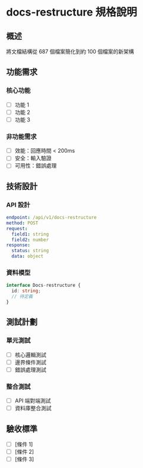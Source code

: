 # docs-restructure 規格說明

## 概述
將文檔結構從 687 個檔案簡化到約 100 個檔案的新架構

## 功能需求

### 核心功能
- [ ] 功能 1
- [ ] 功能 2
- [ ] 功能 3

### 非功能需求
- [ ] 效能：回應時間 < 200ms
- [ ] 安全：輸入驗證
- [ ] 可用性：錯誤處理

## 技術設計

### API 設計
```yaml
endpoint: /api/v1/docs-restructure
method: POST
request:
  field1: string
  field2: number
response:
  status: string
  data: object
```

### 資料模型
```typescript
interface Docs-restructure {
  id: string;
  // 待定義
}
```

## 測試計劃

### 單元測試
- [ ] 核心邏輯測試
- [ ] 邊界條件測試
- [ ] 錯誤處理測試

### 整合測試
- [ ] API 端對端測試
- [ ] 資料庫整合測試

## 驗收標準
- [ ] [條件 1]
- [ ] [條件 2]
- [ ] [條件 3]
